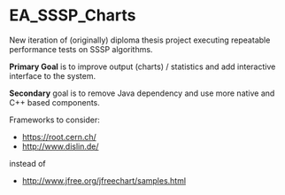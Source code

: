 # EA_SSSP_Charts
New iteration of (originally) diploma thesis project executing repeatable performance tests on SSSP algorithms.

__Primary Goal__ is to improve output (charts) / statistics and add interactive interface to the system.

__Secondary__ goal is to remove Java dependency and use more native and C++ based components.

Frameworks to consider:
* https://root.cern.ch/
* http://www.dislin.de/

instead of 
* http://www.jfree.org/jfreechart/samples.html
